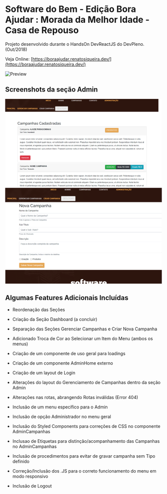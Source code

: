# Software do Bem - Edição Bora Ajudar : Morada da Melhor Idade - Casa de Repouso
Projeto desenvolvido durante o HandsOn DevReactJS do DevPleno. (Out/2018)

Veja Online: [https://boraajudar.renatosiqueira.dev/](https://boraajudar.renatosiqueira.dev/)

![Preview](https://github.com/RenatoSiqueira/HandsOn-DevReactJs_2th_Edition/blob/master/boraajudar.gif)

## Screenshots da seção Admin
![GerenciarCampanhas](https://github.com/RenatoSiqueira/HandsOn-DevReactJs_2th_Edition/blob/master/gerenciarCampanhas.png)
![CriarCampanhas](https://github.com/RenatoSiqueira/HandsOn-DevReactJs_2th_Edition/blob/master/criarCampanhas.png)

## Algumas Features Adicionais Incluídas
- Reordenação das Seções
- Criação da Seção Dashboard (a concluir)
- Separação das Seções Gerenciar Campanhas e Criar Nova Campanha
- Adicionado Troca de Cor ao Selecionar um Item do Menu (ambos os menus)

- Criação de um componente de uso geral para loadings
- Criação de um componente AdminHome externo
- Criação de um layout de Login
- Alterações do layout do Gerenciamento de Campanhas dentro da seção Admin
- Alterações nas rotas, abrangendo Rotas inválidas (Error 404)
- Inclusão de um menu específico para o Admin
- Inclusão de opção Administrador no menu geral
- Inclusão do Styled Components para correções de CSS no componente AdminCampanhas
- Inclusao de Etiquetas para distinção/acompanhamento das Campanhas no AdminCampanhas
- Inclusão de procedimentos para evitar de gravar campanha sem Tipo definido
- Correção/Inclusão dos .JS para o correto funcionamento do menu em modo responsivo
- Inclusão de Logout
